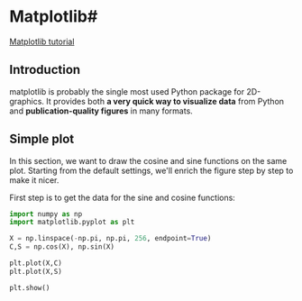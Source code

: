 # Matplotlib#

[Matplotlib tutorial](http://www.labri.fr/perso/nrougier/teaching/matplotlib/matplotlib.html)

## Introduction ##

matplotlib is probably the single most used Python package for 2D-graphics. It provides both **a very quick way to visualize data** from Python and **publication-quality figures** in many formats.

## Simple plot ##

In this section, we want to draw the cosine and sine functions on the same plot. Starting from the default settings, we'll enrich the figure step by step to make it nicer.

First step is to get the data for the sine and cosine functions:

```python
import numpy as np
import matplotlib.pyplot as plt

X = np.linspace(-np.pi, np.pi, 256, endpoint=True)
C,S = np.cos(X), np.sin(X)

plt.plot(X,C)
plt.plot(X,S)

plt.show()
```



